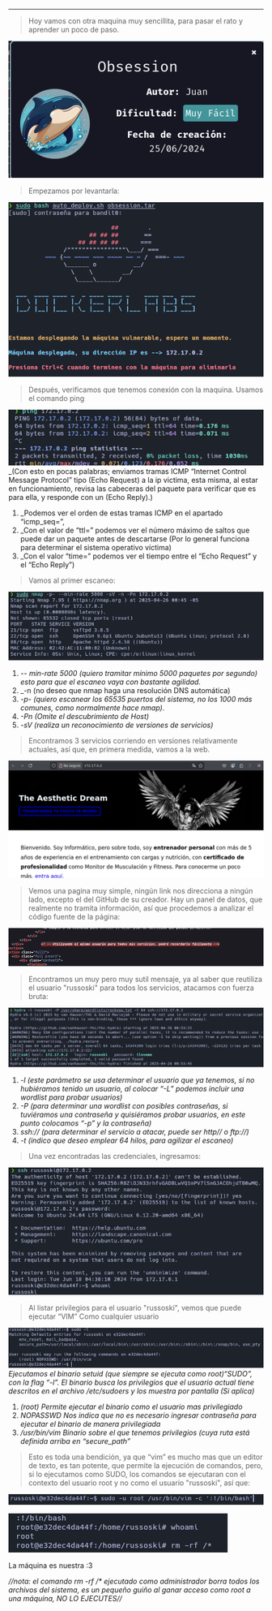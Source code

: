 
--------
>Hoy vamos con otra maquina muy sencillita, para pasar el rato y aprender un poco de paso.

**![Obsession](/Attachments/Obsession.png)**

>Empezamos por levantarla:

![Obsession](/Attachments/Obsession%201.png)

>Después, verificamos que tenemos conexión con la maquina. Usamos el comando ping

![Obsession](/Attachments/Obsession%202.png)
_(Con esto en pocas palabras; enviamos tramas ICMP “Internet Control Message Protocol” tipo (Echo Request) a la ip victima, esta misma, al estar en funcionamiento, revisa las cabeceras del paquete para verificar que es para ella, y responde con un (Echo Reply).)

1. _Podemos ver el orden de estas tramas ICMP en el apartado “icmp_seq=”,
2. _Con el valor de “ttl=” podemos ver el número máximo de saltos que puede dar un paquete antes de descartarse (Por lo general funciona para determinar el sistema operativo víctima)
3. _Con el valor “time=” podemos ver el tiempo entre el “Echo Request” y el “Echo Reply”)

> Vamos al primer escaneo:

![Obsession](/Attachments/Obsession%203.png)
1. _-- min-rate 5000 (quiero tramitar mínimo 5000 paquetes por segundo) esto para que el escaneo vaya con bastante agilidad._
2. _-n (no deseo que nmap haga una resolución DNS automática)
3. _-p- (quiero escanear los 65535 puertos del sistema, no los 1000 más comunes, como normalmente hace nmap)._
4. _-Pn (Omite el descubrimiento de Host)_
5. _-sV (realiza un reconocimiento de versiones de servicios)_

>Encontramos 3 servicios corriendo en versiones relativamente actuales, así que, en primera medida, vamos a la web.

![Obsession](/Attachments/Obsession%204.png)

>Vemos una pagina muy simple, ningún link nos direcciona a ningún lado, excepto el del GitHub de su creador. Hay un panel de datos, que realmente no tramita información, así que procedemos a analizar el código fuente de la página:

![Obsession](/Attachments/Obsession%205.png)

>Encontramos un muy pero muy sutil mensaje, ya al saber que reutiliza el usuario "russoski" para todos los servicios, atacamos con fuerza bruta:

![Obsession](/Attachments/Obsession%206.png)
1. _-l (este parámetro se usa determinar el usuario que ya tenemos, si no hubiéramos tenido un usuario, al colocar “-L” podemos incluir una wordlist para probar usuarios)_
2. _-P (para determinar una wordlist con posibles contraseñas, si tuviéramos una contraseña y quisiéramos probar usuarios, en este punto colocamos “-p” y la contraseña)_
3. _ssh:// (para determinar el servicio a atacar, puede ser http// o ftp://)_
4. _-t (indico que deseo emplear 64 hilos, para agilizar el escaneo)_

>Una vez encontradas las credenciales, ingresamos:

![Obsession](/Attachments/Obsession%207.png)

>Al listar privilegios para el usuario "russoski", vemos que puede ejecutar “VIM” Como cualquier usuario

![Obsession](/Attachments/Obsession%208.png)
_Ejecutamos el binario setuid (que siempre se ejecuta como root)“SUDO”, con la flag “-l”. El binario busca los privilegios que el usuario actual tiene descritos en el archivo /etc/sudoers y los muestra por pantalla (Si aplica)_

1. _(root) Permite ejecutar el binario como el usuario mas privilegiado_
2. _NOPASSWD Nos indica que no es necesario ingresar contraseña para ejecutar el binario de manera privilegiada_
3. _/usr/bin/vim Binario sobre el que tenemos privilegios (cuya ruta está definida arriba en “secure_path”_

>Esto es toda una bendición, ya que “vim” es mucho mas que un editor de texto, es tan potente, que permite la ejecución de comandos, pero, si lo ejecutamos como SUDO, los comandos se ejecutaran con el contexto del usuario root y no como el usuario "russoski", así que:

![Obsession](/Attachments/Obsession%209.png)

![Obsession](/Attachments/Obsession%2010.png)

La máquina es nuestra :3

_//nota: el comando rm -rf /* ejecutado como administrador borra todos los archivos del sistema, es un pequeño guiño al ganar acceso como root a una máquina, NO LO EJECUTES//_